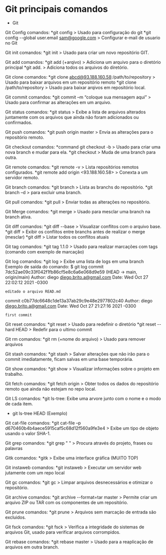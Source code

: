 # Git principais comandos
* Git

Git Config comandos:
*git config > Usado para configuração do git
*git config --global user.email sam@google.com > Configurar e-mail de usuario no Git

Git init comandos:
*git init > Usado para criar um novo repositório GIT.

Git add comandos:
*git add (+arqivo) > Adiciona um arquivo para o diretório principal
*git add. > Adiciona todos os arquivos do diretório.


Git clone comandos:
*git clone abcd@93.188.160.58:/path/to/repository > Usado para baixar arquivos em um repositório remoto
*git clone /path/to/repository > Usado para baixar arqivos em repositório local.

Git commit comandos:
*git commit –m “coloque sua mensagem aqui” > Usado para confirmar as alterações em um arquivo.

Git status comandos:
*git status > Exibe a lista de arquivos alterados juntamente com os arquivos que ainda não foram adicionados ou confirmados.

Git push comandos:
*git push origin master > Envia as alterações para o repositório remoto.

Git checkout comandos:
*command git checkout -b <branch-name> > Usado para criar uma nova branch e mudar para ela.
*git checkout <branch-name> > Muda de uma branch para outra.

Git remote comandos:
*git remote -v > Lista repositórios remotos configurados.
*git remote add origin <93.188.160.58> > Conexta a um servidor remoto.

Git branch comandos:
*git branch > Lista as branchs do repositório.
*git branch –d <branch-name> > para excluir uma branch.

Git pull comandos:
*git pull > Enviar todas as alterações no repositório.

Git Merge comandos:
*git merge <branch-name> > Usado para mesclar uma branch na branch ativa.

Git diff comandos:
*git diff --base <file-name> > Visualizar conflitos com o arquivo base.
*git diff <source-branch> <target-branch> > Exibir os conflitos entre branchs antes de realizar o merge (mesclar)
*git diff > Listar todos os conflitos atuais

Git tag comandos:
*git tag 1.1.0 <insert-commitID-here> > Usado para realizar marcações com tags (comando com exemplo de marcação)

Git log comandos:
*git log > Exibe uma lista de logs em uma branch
Exemplo de saída do comando: 
$ git log
commit 7dc52ae09c33f042f1fb86cf5e8c6a6e068d9e59 (HEAD -> main, origin/main)
Author: diego <diego.brito.a@gmail.com>
Date:   Wed Oct 27 22:02:12 2021 -0300

    editado o arquivo READ.md

commit c0b77dc6648c1de13a37ab29c9e48e2977802c40
Author: diego <diego.brito.a@gmail.com>
Date:   Wed Oct 27 21:27:16 2021 -0300

    first commit

Git reset comandos:
*git reset > Usado para redefinir o diretório 
*git reset --hard HEAD > Redefir para o ultimo commit

Git rm comandos:
*git rm (+nome do arquivo) > Usado para remover arquivos

Git stash comandos:
*git stash > Salvar alterações que não irão para o commit imediatamente, ficam salvas em uma base temporária.

Git show comandos:
*git show > Visualizar informações sobre o projeto em trabalho.

Git fetch comandos:
*git fetch origin > Obter todos os dados do repositório remoto que ainda não estejam no repo local.

Git LS comandos:
*git ls-tree: Exibe uma arvore junto com o nome e o modo de cada item.
* git ls-tree HEAD (Exemplo)

Git cat-file comandos:
*git cat-file –p d670460b4b4aece5915caf5c68d12f560a9fe3e4 > Exibe um tipo de objeto usando o valor SHA-1.

Git grep comandos:
*git grep " " > Procura através do projeto, frases ou palavras

Gitk comandos:
*gitk > Exibe uma interface gráfica (MUITO TOP)

Git instaweb comandos:
*git instaweb > Executar um servidor web jutamente com um repo local

Git gc comandos:
*git gc > Limpar arquivos desnecessários e otimizar o repositório.

Git archive comandos:
*git archive --format=tar master > Permite criar um arquivo ZIP ou TAR com os componentes de um repositório.

Git prune comandos:
*git prune > Arquivos sem marcação de entrada são excluidos.

Git fsck comandos:
*git fsck > Verifica a integridade do sistemas de arquivos Git, usado para verificar arquivos corrompidos.

Git rebase comandos:
 *git rebase master > Usado para a reaplicação de arquivos em outra branch.








